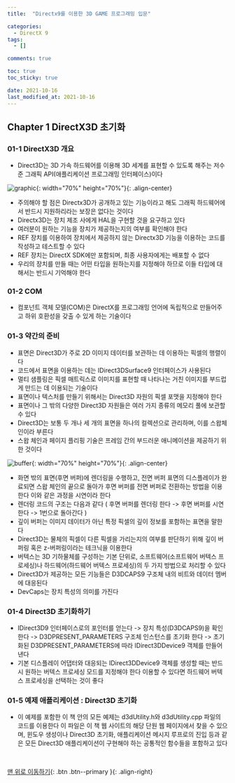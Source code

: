 ```yaml
---
title:  "Directx9를 이용한 3D GAME 프로그래밍 입문"

categories:
  - DirectX 9
tags:
  - []

comments: true

toc: true
toc_sticky: true

date: 2021-10-16
last_modified_at: 2021-10-16
---
```


## Chapter 1 DirectX3D 초기화

### 01-1 DirectX3D 개요
- Direct3D는 3D 가속 하드웨어를 이용해 3D 세계를 표현할 수 있도록 해주는 저수준 그래픽 API(애플리케이션 프로그래밍 인터페이스)이다

![graphic](https://user-images.githubusercontent.com/80055816/137575827-3cb3dfa9-779d-4fa6-a37c-0e799b6e4ec7.png){: width="70%" height="70%"}{: .align-center}

- 주의해야 할 점은 Directx3D가 공개하고 있는 기능이라고 해도 그래픽 하드웨어에서 반드시 지원하리라는 보장은 없다는 것이다
- Directx3D는 장치 제조 사에게 HAL을 구현할 것을 요구하고 있다
- 여러분이 원하는 기능을 장치가 제공하는지의 여부를 확인해야 한다
- REF 장치를 이용하여 장치에서 제공하지 않는 Directx3D 기능을 이용하는 코드를 작성하고 테스트할 수 있다
- REF 장치는 DirectX SDK에만 포함되며, 최종 사용자에게는 배포할 수 없다
- 우리의 장치를 만들 때는 어떤 타입을 원하는지를 지정해야 하므로 이들 타입에 대해서는 반드시 기억해야 한다

### 01-2 COM
- 컴포넌트 객체 모델(COM)은 DirectX를 프로그래밍 언어에 독립적으로 만들어주고 하위 호환성을 갖출 수 있게 하는 기술이다

### 01-3 약간의 준비
- 표면은 Direct3D가 주로 2D 이미지 데이터를 보관하는 데 이용하는 픽셀의 행렬이다
- 코드에서 표면을 이용하는 데는 IDirect3DSurface9 인터페이스가 사용된다
- 멀티 샘플링은 픽셀 매트릭스로 이미지를 표현할 때 나타나는 거친 이미지를 부드럽게 만드는 데 이용되는 기술이다
- 표면이나 텍스처를 만들기 위해서는 Direct3D 자원의 픽셀 포맷을 지정해야 한다
- 표면이나 그 밖의 다양한 Direct3D 자원들은 여러 가지 종류의 메모리 풀에 보관할 수 있다
- Direct3D는 보통 두 개나 세 개의 표면을 하나의 컬렉션으로 관리하며, 이를 스왑체인이라 부른다
- 스왑 체인과 페이지 플리핑 기술은 프레임 간의 부드러운 애니메이션을 제공하기 위한 것이다

![buffer](https://user-images.githubusercontent.com/80055816/137580898-0c4140d4-de3e-49cd-b51a-9a4593628939.png){: width="70%" height="70%"}{: .align-center}

- 화면 밖의 표면(후면 버퍼)에 렌더링을 수행하고, 전면 버퍼 표면의 디스플레이가 완료되면 스왑 체인의 끝으로 돌아가 후면 버퍼를 전면 버퍼로 전환하는 방법을 이용한다 이와 같은 과정을 시연이라 한다
- 렌더링 코드의 구조는 다음과 같다 ( 후면 버퍼를 렌더링 한다 -> 후면 버퍼를 시연한다 -> 1번으로 돌아간다 )
- 깊이 버퍼는 이미지 데이터가 아닌 특정 픽셀의 깊이 정보를 포함하는 표면을 말한다
- Direct3D는 물체의 픽셀이 다른 픽셀을 가리는지의 여부를 판단하기 위해 깊이 버퍼링 혹은 z-버퍼링이라는 테크닉을 이용한다
- 버텍스는 3D 기하물체를 구성하는 기본 단위로, 소프트웨어(소프트웨어 버텍스 프로세싱)나 하드웨어(하드웨어 버텍스 프로세싱)의 두 가지 방법으로 처리할 수 있다
- Direct3D가 제공하는 모든 기능들은 D3DCAPS9 구조체 내의 비트와 데이터 멤버에 대응된다
- DevCaps는 장치 특성의 의미를 가진다

### 01-4 Direct3D 초기화하기
- IDirect3D9 인터페이스로의 포인터를 얻는다 -> 장치 특성(D3DCAPS9)을 확인한다 -> D3DPRESENT_PARAMETERS 구조체 인스턴스를 초기화 한다 -> 초기화된 D3DPRESENT_PARAMETERS에 따라 IDirect3DDevice9 객체를 만들어낸다
- 기본 디스플레이 어댑터와 대응되는 IDirect3DDevice9 객체를 생성할 때는 반드시 원하는 버텍스 프로세싱 모드를 지정해야 한다 이용할 수 있다면 하드웨어 버텍스 프로세싱을 선택하는 것이 좋다

### 01-5 예제 애플리케이션 : Direct3D 초기화
- 이 예제를 포함한 이 책 안의 모든 예제는 d3dUtility.h와 d3dUtility.cpp 파일의 코드를 이용한다 이 파일은 이 책 웹 사이트의 해당 단원 웹 페이지에서 찾을 수 있으며, 윈도우 생성이나 Direct3D 초기화, 애플리케이션 메시지 루프로의 진입 등과 같은 모든 Direct3D 애플리케이션이 구현해야 하는 공통적인 함수들을 포함하고 있다

<br>

[맨 위로 이동하기](#){: .btn .btn--primary }{: .align-right}

